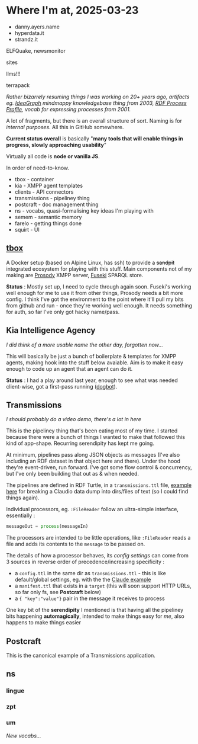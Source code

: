 # Where I'm at, 2025-03-23

* danny.ayers.name
* hyperdata.it
* strandz.it

ELFQuake, newsmonitor

sites

llms!!!

terrapack

*Rather bizarrely resuming things I was working on 20+ years ago, artifacts eg. [IdeaGraph](https://hyperdata.it/stuff/ideagraph/) mindmappy knowledgebase thing from 2003, [RDF Process Profile](https://hyperdata.it/xmlns/rpp/2001/), vocab for expressing processes from 2001.*  

A lot of fragments, but there is an overall structure of sort. Naming is for *internal purposes*. All this in GitHub somewhere.

**Current status overall** is basically "**many tools that will enable things in progress, slowly approaching usability**"

Virtually all code is **node or vanilla JS**.

In order of need-to-know.

* tbox - container
* kia - XMPP agent templates
* clients - API connectors
* transmissions - pipeliney thing
* postcraft - doc management thing
* ns - vocabs, quasi-formalising key ideas I'm playing with
* semem - semantic memory
* farelo - getting things done
* squirt - UI

## [tbox](https://github.com/danja/tbox)

A Docker setup (based on Alpine Linux, has ssh) to provide a ~~sandpit~~ integrated ecosystem for playing with this stuff. Main components not of my making are [Prosody](https://prosody.im/) XMPP server, [Fuseki](https://jena.apache.org/documentation/fuseki2/) SPARQL store.

**Status** : Mostly set up, I need to cycle through again soon. Fuseki's working well enough for me to use it from other things, Prosody needs a bit more config. I think I've got the environment to the point where it'll pull my bits from github and run - once they're working well enough. It needs something for auth, so far I've only got hacky name/pass.

## Kia Intelligence Agency

*I did think of a more usable name the other day, forgotten now...*

This will basically be just a bunch of boilerplate & templates for XMPP agents, making hook into the stuff below avaiable. Aim is to make it easy enough to code up an agent that an agent can do it.

**Status** : I had a play around last year, enough to see what was needed client-wise, got a first-pass running ([dogbot](https://github.com/danja/dogbot)).

## Transmissions

*I should probably do a video demo, there's a lot in here*

This is the pipeliney thing that's been eating most of my time. I started because there were a bunch of things I wanted to make that followed this kind of app-shape. Recurring serendipity has kept me going.

At minimum, pipelines pass along JSON objects as messages (I've also including an RDF dataset in that object here and there). Under the hood they're event-driven, run forward. I've got some flow control & concurrency, but I've only been building that out as & when needed.

The pipelines are defined in RDF Turtle, in a `transmissions.ttl` file, [example here](https://github.com/danja/transmissions/blob/main/src/applications/_pending/claude-json-converter/transmissions.ttl) for breaking a Claudio data dump into dirs/files of text (so I could find things again).

Individual processors, eg. `:FileReader` follow an ultra-simple interface, essentially :
```javascript
messageOut = process(messageIn)
```

The processors are intended to be little operations, like `:FileReader` reads a file and adds its contents to the `message` to be passed on.

The details of how a processor behaves, its *config settings* can come from 3 sources in reverse order of precedence/increasing specificity :

* a `config.ttl` in the same dir as `transmissions.ttl` - this is like default/global settings, eg. with the the [Claude example](https://github.com/danja/transmissions/blob/main/src/applications/_pending/claude-json-converter/config.ttl)
* a `manifest.ttl` that exists in a `target` (this will soon support HTTP URLs, so far only fs, see **Postcraft** below)   
* a `{ "key":"value"}` pair in the message it receives to process

One key bit of the **serendipity** I mentioned is that having all the pipeliney bits happening **automagically**, intended to make things easy for *me*, also happens to make things easier

## Postcraft

This is the canonical example of a Transmissions application.

## ns

### lingue

### zpt

### um


*New vocabs...*
